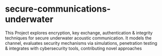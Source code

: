 # secure-communications-underwater
This Project explores encryption, key exchange, authentication &amp; integrity techniques for secure underwater acoustic communication. It models the channel, evaluates security mechanisms via simulations, penetration testing &amp; integrates with cybersecurity tools, contributing novel approaches
